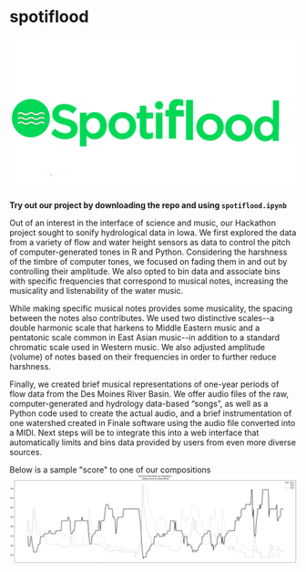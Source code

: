 # spotiflood

![](https://raw.githubusercontent.com/gregjewi/spotiflood/main/misc/spotiflood.png)

**Try out our project by downloading the repo and using `spotiflood.ipynb`**

Out of an interest in the interface of science and music, our Hackathon project sought to sonify hydrological data in Iowa.
We first explored the data from a variety of flow and water height sensors as data to control the pitch of computer-generated tones in R and Python. 
Considering the harshness of the timbre of computer tones, we focused on fading them in and out by controlling their amplitude. 
We also opted to bin data and associate bins with specific frequencies that correspond to musical notes, increasing the musicality and listenability of the water music. 

While making specific musical notes provides some musicality, the spacing between the notes also contributes. 
We used two distinctive scales--a double harmonic scale that harkens to Middle Eastern music and a pentatonic scale common in East Asian music--in addition to a standard chromatic scale used in Western music. 
We also adjusted amplitude (volume) of notes based on their frequencies in order to further reduce harshness. 

Finally, we created brief musical representations of one-year periods of flow data from the Des Moines River Basin. 
We offer audio files of the raw, computer-generated and hydrology data-based “songs”, as well as a Python code used to create the actual audio, and a brief instrumentation of one watershed created in Finale software using the audio file converted into a MIDI. 
Next steps will be to integrate this into a web interface that automatically limits and bins data provided by users from even more diverse sources.

Below is a sample "score" to one of our compositions
![](https://raw.githubusercontent.com/gregjewi/spotiflood/main/misc/sampleSong.png)
